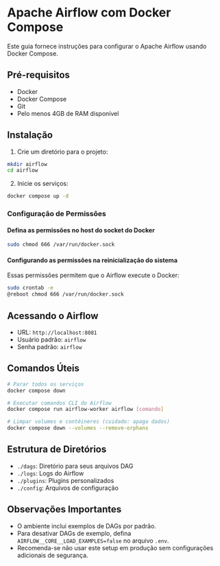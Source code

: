 # Apache Airflow com Docker Compose

Este guia fornece instruções para configurar o Apache Airflow usando Docker Compose.

## Pré-requisitos

- Docker
- Docker Compose
- Git
- Pelo menos 4GB de RAM disponível

## Instalação

1. Crie um diretório para o projeto:
```bash
mkdir airflow
cd airflow
```

2. Inicie os serviços:
```bash
docker compose up -d
```

### Configuração de Permissões

#### Defina as permissões no host do socket do Docker
```bash
sudo chmod 666 /var/run/docker.sock
```

#### Configurando as permissões na reinicialização do sistema
Essas permissões permitem que o Airflow execute o Docker:
```bash
sudo crontab -e
@reboot chmod 666 /var/run/docker.sock
```

## Acessando o Airflow

- URL: `http://localhost:8081`
- Usuário padrão: `airflow`
- Senha padrão: `airflow`

## Comandos Úteis

```bash
# Parar todos os serviços
docker compose down

# Executar comandos CLI do Airflow
docker compose run airflow-worker airflow [comando]

# Limpar volumes e contêineres (cuidado: apaga dados)
docker compose down --volumes --remove-orphans
```

## Estrutura de Diretórios

- `./dags`: Diretório para seus arquivos DAG
- `./logs`: Logs do Airflow
- `./plugins`: Plugins personalizados
- `./config`: Arquivos de configuração

## Observações Importantes

- O ambiente inclui exemplos de DAGs por padrão.
- Para desativar DAGs de exemplo, defina `AIRFLOW__CORE__LOAD_EXAMPLES=false` no arquivo `.env`.
- Recomenda-se não usar este setup em produção sem configurações adicionais de segurança.